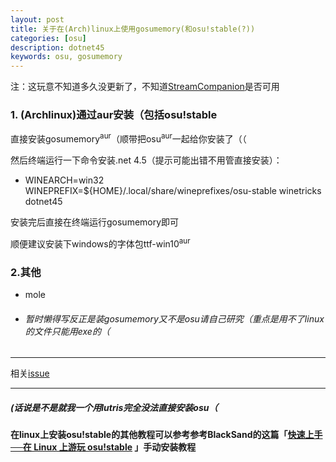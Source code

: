 ```yaml
---
layout: post
title: 关于在(Arch)linux上使用gosumemory(和osu!stable(?))
categories: [osu]
description: dotnet45
keywords: osu, gosumemory
---
```

注：这玩意不知道多久没更新了，不知道[StreamCompanion](https://github.com/Piotrekol/StreamCompanion)是否可用



### 1. (Archlinux)通过aur安装（包括osu!stable

直接安装gosumemory<sup>aur</sup>（顺带把osu<sup>aur</sup>一起给你安装了（（

然后终端运行一下命令安装.net 4.5（提示可能出错不用管直接安装）：
* WINEARCH=win32 WINEPREFIX=${HOME}/.local/share/wineprefixes/osu-stable winetricks dotnet45

安装完后直接在终端运行gosumemory即可

顺便建议安装下windows的字体包ttf-win10<sup>aur</sup>

### 2.其他

* mole
* ###### 暂时懒得写反正是装gosumemory又不是osu请自己研究（重点是用不了linux的文件只能用exe的（

----------

相关[issue](https://github.com/l3lackShark/gosumemory/issues/140#issuecomment-1179663744)

----------

##### (话说是不是就我一个用lutris完全没法直接安装osu（
#### 在linux上安装osu!stable的其他教程可以参考参考BlackSand的这篇「[快速上手──在 Linux 上游玩 osu!stable](https://blacksand.top/2021/12/03/%E5%BF%AB%E9%80%9F%E4%B8%8A%E6%89%8B%E2%94%80%E2%94%80%E5%A6%82%E4%BD%95%E5%9C%A8Linux%E4%B8%8A%E6%B8%B8%E7%8E%A9osu!stable/) 」手动安装教程